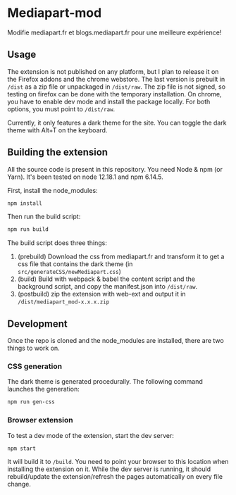 # Mediapart-mod

Modifie mediapart.fr et blogs.mediapart.fr pour une meilleure expérience!

## Usage

The extension is not published on any platform, but I plan to release it on the Firefox addons and the chrome webstore.
The last version is prebuilt in `/dist` as a zip file or unpackaged in `/dist/raw`. The zip file is not signed, so testing on firefox can be done with the temporary installation. On chrome, you have to enable dev mode and install the package locally. For both options, you must point to `/dist/raw`.

Currently, it only features a dark theme for the site. You can toggle the dark theme with Alt+T on the keyboard.

## Building the extension

All the source code is present in this repository. You need Node & npm (or Yarn). It's been tested on node 12.18.1 and npm 6.14.5.

First, install the node_modules: 

```bash
npm install
```

Then run the build script:

```bash
npm run build
```

The build script does three things: 

1. (prebuild) Download the css from mediapart.fr and transform it to get a css file that contains the dark theme (in `src/generateCSS/newMediapart.css`)
2. (build) Build with webpack & babel the content script and the background script, and copy the manifest.json into `/dist/raw`.
3. (postbuild) zip the extension with web-ext and output it in `/dist/mediapart_mod-x.x.x.zip`

## Development

Once the repo is cloned and the node_modules are installed, there are two things to work on.

### CSS generation

The dark theme is generated procedurally. The following command launches the generation:

```bash
npm run gen-css
```

### Browser extension

To test a dev mode of the extension, start the dev server:

```bash
npm start
```

It will build it to `/build`. You need to point your browser to this location when installing the extension on it. While the dev server is running, it should rebuild/update the extension/refresh the pages automatically on every file change.


